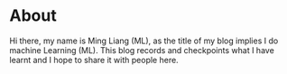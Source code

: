 # About

Hi there, my name is Ming Liang (ML), as the title of my blog implies I do machine Learning (ML). This blog records and checkpoints what I have learnt and I hope to share it with people here. 

